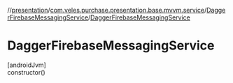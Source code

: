 //[presentation](../../../index.md)/[com.veles.purchase.presentation.base.mvvm.service](../index.md)/[DaggerFirebaseMessagingService](index.md)/[DaggerFirebaseMessagingService](-dagger-firebase-messaging-service.md)

# DaggerFirebaseMessagingService

[androidJvm]\
constructor()
